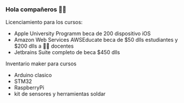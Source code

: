 ### Hola compañeros 👋😊

Licenciamiento para los cursos:
- Apple University Programm beca de 200 dispositivo iOS
- Amazon Web Services AWSEducate beca de $50 dlls estudiantes y $200 dlls a 👩‍🏫 docentes 
- Jetbrains Suite completo de beca $450 dlls

Inventario maker para cursos
- Arduino clasico
- STM32
- RaspberryPi 
- kit de sensores y herramientas soldar

